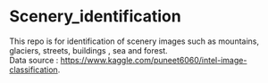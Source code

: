 # Scenery_identification
This repo is for identification of scenery images such as mountains, glaciers, streets, buildings , sea and forest.   
Data source : https://www.kaggle.com/puneet6060/intel-image-classification.
